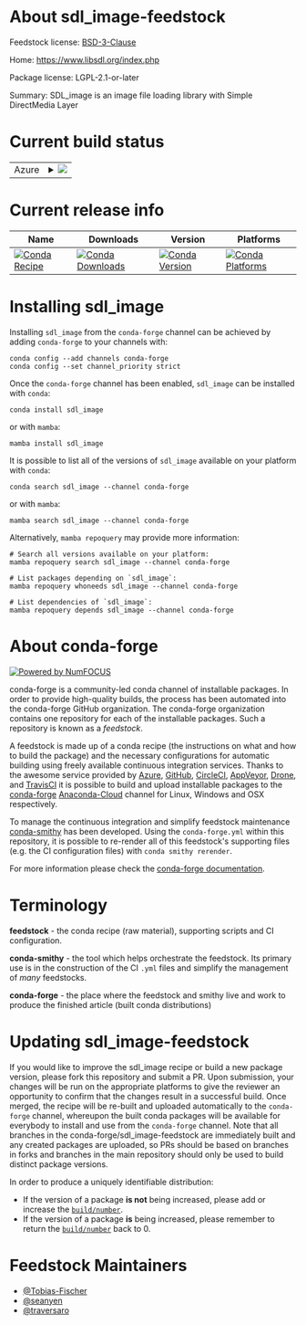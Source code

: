 About sdl_image-feedstock
=========================

Feedstock license: [BSD-3-Clause](https://github.com/conda-forge/sdl_image-feedstock/blob/main/LICENSE.txt)

Home: https://www.libsdl.org/index.php

Package license: LGPL-2.1-or-later

Summary: SDL_image is an image file loading library with Simple DirectMedia Layer


Current build status
====================


<table>
    
  <tr>
    <td>Azure</td>
    <td>
      <details>
        <summary>
          <a href="https://dev.azure.com/conda-forge/feedstock-builds/_build/latest?definitionId=9423&branchName=main">
            <img src="https://dev.azure.com/conda-forge/feedstock-builds/_apis/build/status/sdl_image-feedstock?branchName=main">
          </a>
        </summary>
        <table>
          <thead><tr><th>Variant</th><th>Status</th></tr></thead>
          <tbody><tr>
              <td>linux_64</td>
              <td>
                <a href="https://dev.azure.com/conda-forge/feedstock-builds/_build/latest?definitionId=9423&branchName=main">
                  <img src="https://dev.azure.com/conda-forge/feedstock-builds/_apis/build/status/sdl_image-feedstock?branchName=main&jobName=linux&configuration=linux%20linux_64_" alt="variant">
                </a>
              </td>
            </tr><tr>
              <td>linux_aarch64</td>
              <td>
                <a href="https://dev.azure.com/conda-forge/feedstock-builds/_build/latest?definitionId=9423&branchName=main">
                  <img src="https://dev.azure.com/conda-forge/feedstock-builds/_apis/build/status/sdl_image-feedstock?branchName=main&jobName=linux&configuration=linux%20linux_aarch64_" alt="variant">
                </a>
              </td>
            </tr><tr>
              <td>linux_ppc64le</td>
              <td>
                <a href="https://dev.azure.com/conda-forge/feedstock-builds/_build/latest?definitionId=9423&branchName=main">
                  <img src="https://dev.azure.com/conda-forge/feedstock-builds/_apis/build/status/sdl_image-feedstock?branchName=main&jobName=linux&configuration=linux%20linux_ppc64le_" alt="variant">
                </a>
              </td>
            </tr><tr>
              <td>osx_64</td>
              <td>
                <a href="https://dev.azure.com/conda-forge/feedstock-builds/_build/latest?definitionId=9423&branchName=main">
                  <img src="https://dev.azure.com/conda-forge/feedstock-builds/_apis/build/status/sdl_image-feedstock?branchName=main&jobName=osx&configuration=osx%20osx_64_" alt="variant">
                </a>
              </td>
            </tr><tr>
              <td>osx_arm64</td>
              <td>
                <a href="https://dev.azure.com/conda-forge/feedstock-builds/_build/latest?definitionId=9423&branchName=main">
                  <img src="https://dev.azure.com/conda-forge/feedstock-builds/_apis/build/status/sdl_image-feedstock?branchName=main&jobName=osx&configuration=osx%20osx_arm64_" alt="variant">
                </a>
              </td>
            </tr><tr>
              <td>win_64</td>
              <td>
                <a href="https://dev.azure.com/conda-forge/feedstock-builds/_build/latest?definitionId=9423&branchName=main">
                  <img src="https://dev.azure.com/conda-forge/feedstock-builds/_apis/build/status/sdl_image-feedstock?branchName=main&jobName=win&configuration=win%20win_64_" alt="variant">
                </a>
              </td>
            </tr>
          </tbody>
        </table>
      </details>
    </td>
  </tr>
</table>

Current release info
====================

| Name | Downloads | Version | Platforms |
| --- | --- | --- | --- |
| [![Conda Recipe](https://img.shields.io/badge/recipe-sdl_image-green.svg)](https://anaconda.org/conda-forge/sdl_image) | [![Conda Downloads](https://img.shields.io/conda/dn/conda-forge/sdl_image.svg)](https://anaconda.org/conda-forge/sdl_image) | [![Conda Version](https://img.shields.io/conda/vn/conda-forge/sdl_image.svg)](https://anaconda.org/conda-forge/sdl_image) | [![Conda Platforms](https://img.shields.io/conda/pn/conda-forge/sdl_image.svg)](https://anaconda.org/conda-forge/sdl_image) |

Installing sdl_image
====================

Installing `sdl_image` from the `conda-forge` channel can be achieved by adding `conda-forge` to your channels with:

```
conda config --add channels conda-forge
conda config --set channel_priority strict
```

Once the `conda-forge` channel has been enabled, `sdl_image` can be installed with `conda`:

```
conda install sdl_image
```

or with `mamba`:

```
mamba install sdl_image
```

It is possible to list all of the versions of `sdl_image` available on your platform with `conda`:

```
conda search sdl_image --channel conda-forge
```

or with `mamba`:

```
mamba search sdl_image --channel conda-forge
```

Alternatively, `mamba repoquery` may provide more information:

```
# Search all versions available on your platform:
mamba repoquery search sdl_image --channel conda-forge

# List packages depending on `sdl_image`:
mamba repoquery whoneeds sdl_image --channel conda-forge

# List dependencies of `sdl_image`:
mamba repoquery depends sdl_image --channel conda-forge
```


About conda-forge
=================

[![Powered by
NumFOCUS](https://img.shields.io/badge/powered%20by-NumFOCUS-orange.svg?style=flat&colorA=E1523D&colorB=007D8A)](https://numfocus.org)

conda-forge is a community-led conda channel of installable packages.
In order to provide high-quality builds, the process has been automated into the
conda-forge GitHub organization. The conda-forge organization contains one repository
for each of the installable packages. Such a repository is known as a *feedstock*.

A feedstock is made up of a conda recipe (the instructions on what and how to build
the package) and the necessary configurations for automatic building using freely
available continuous integration services. Thanks to the awesome service provided by
[Azure](https://azure.microsoft.com/en-us/services/devops/), [GitHub](https://github.com/),
[CircleCI](https://circleci.com/), [AppVeyor](https://www.appveyor.com/),
[Drone](https://cloud.drone.io/welcome), and [TravisCI](https://travis-ci.com/)
it is possible to build and upload installable packages to the
[conda-forge](https://anaconda.org/conda-forge) [Anaconda-Cloud](https://anaconda.org/)
channel for Linux, Windows and OSX respectively.

To manage the continuous integration and simplify feedstock maintenance
[conda-smithy](https://github.com/conda-forge/conda-smithy) has been developed.
Using the ``conda-forge.yml`` within this repository, it is possible to re-render all of
this feedstock's supporting files (e.g. the CI configuration files) with ``conda smithy rerender``.

For more information please check the [conda-forge documentation](https://conda-forge.org/docs/).

Terminology
===========

**feedstock** - the conda recipe (raw material), supporting scripts and CI configuration.

**conda-smithy** - the tool which helps orchestrate the feedstock.
                   Its primary use is in the construction of the CI ``.yml`` files
                   and simplify the management of *many* feedstocks.

**conda-forge** - the place where the feedstock and smithy live and work to
                  produce the finished article (built conda distributions)


Updating sdl_image-feedstock
============================

If you would like to improve the sdl_image recipe or build a new
package version, please fork this repository and submit a PR. Upon submission,
your changes will be run on the appropriate platforms to give the reviewer an
opportunity to confirm that the changes result in a successful build. Once
merged, the recipe will be re-built and uploaded automatically to the
`conda-forge` channel, whereupon the built conda packages will be available for
everybody to install and use from the `conda-forge` channel.
Note that all branches in the conda-forge/sdl_image-feedstock are
immediately built and any created packages are uploaded, so PRs should be based
on branches in forks and branches in the main repository should only be used to
build distinct package versions.

In order to produce a uniquely identifiable distribution:
 * If the version of a package **is not** being increased, please add or increase
   the [``build/number``](https://docs.conda.io/projects/conda-build/en/latest/resources/define-metadata.html#build-number-and-string).
 * If the version of a package **is** being increased, please remember to return
   the [``build/number``](https://docs.conda.io/projects/conda-build/en/latest/resources/define-metadata.html#build-number-and-string)
   back to 0.

Feedstock Maintainers
=====================

* [@Tobias-Fischer](https://github.com/Tobias-Fischer/)
* [@seanyen](https://github.com/seanyen/)
* [@traversaro](https://github.com/traversaro/)

